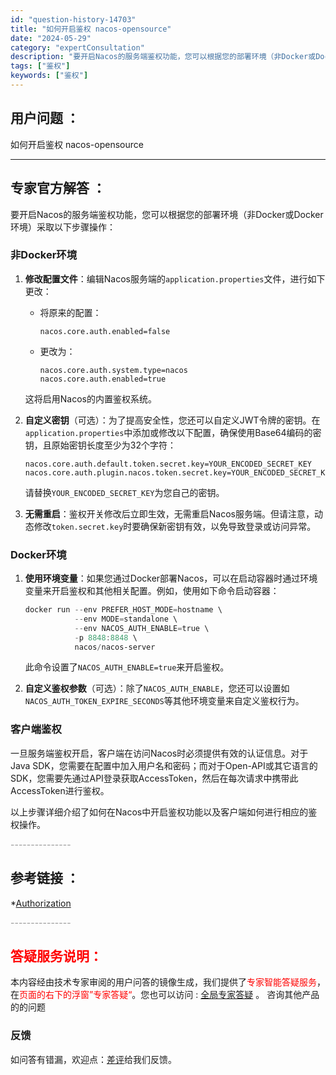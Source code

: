 ```yaml
---
id: "question-history-14703"
title: "如何开启鉴权 nacos-opensource"
date: "2024-05-29"
category: "expertConsultation"
description: "要开启Nacos的服务端鉴权功能，您可以根据您的部署环境（非Docker或Docker环境）采取以下步骤操作：### 非Docker环境1. **修改配置文件**：编辑Nacos服务端的`application.properties`文件，进行如下更改：   - 将原来的配置：     ```   "
tags: ["鉴权"]
keywords: ["鉴权"]
---
```


## 用户问题 ： 
 如何开启鉴权 nacos-opensource 

---------------
## 专家官方解答 ：

要开启Nacos的服务端鉴权功能，您可以根据您的部署环境（非Docker或Docker环境）采取以下步骤操作：

### 非Docker环境

1. **修改配置文件**：编辑Nacos服务端的`application.properties`文件，进行如下更改：
   - 将原来的配置：
     ```
     nacos.core.auth.enabled=false
     ```
   - 更改为：
     ```properties
     nacos.core.auth.system.type=nacos
     nacos.core.auth.enabled=true
     ```
   这将启用Nacos的内置鉴权系统。

2. **自定义密钥**（可选）：为了提高安全性，您还可以自定义JWT令牌的密钥。在`application.properties`中添加或修改以下配置，确保使用Base64编码的密钥，且原始密钥长度至少为32个字符：
   ```properties
   nacos.core.auth.default.token.secret.key=YOUR_ENCODED_SECRET_KEY
   nacos.core.auth.plugin.nacos.token.secret.key=YOUR_ENCODED_SECRET_KEY
   ```
   请替换`YOUR_ENCODED_SECRET_KEY`为您自己的密钥。

3. **无需重启**：鉴权开关修改后立即生效，无需重启Nacos服务端。但请注意，动态修改`token.secret.key`时要确保新密钥有效，以免导致登录或访问异常。

### Docker环境

1. **使用环境变量**：如果您通过Docker部署Nacos，可以在启动容器时通过环境变量来开启鉴权和其他相关配置。例如，使用如下命令启动容器：
   ```powershell
   docker run --env PREFER_HOST_MODE=hostname \
              --env MODE=standalone \
              --env NACOS_AUTH_ENABLE=true \
              -p 8848:8848 \
              nacos/nacos-server
   ```
   此命令设置了`NACOS_AUTH_ENABLE=true`来开启鉴权。

2. **自定义鉴权参数**（可选）：除了`NACOS_AUTH_ENABLE`，您还可以设置如`NACOS_AUTH_TOKEN_EXPIRE_SECONDS`等其他环境变量来自定义鉴权行为。

### 客户端鉴权

一旦服务端鉴权开启，客户端在访问Nacos时必须提供有效的认证信息。对于Java SDK，您需要在配置中加入用户名和密码；而对于Open-API或其它语言的SDK，您需要先通过API登录获取AccessToken，然后在每次请求中携带此AccessToken进行鉴权。

以上步骤详细介绍了如何在Nacos中开启鉴权功能以及客户端如何进行相应的鉴权操作。


<font color="#949494">---------------</font> 


## 参考链接 ：

*[Authorization](https://nacos.io/docs/latest/guide/user/auth)


 <font color="#949494">---------------</font> 
 


## <font color="#FF0000">答疑服务说明：</font> 

本内容经由技术专家审阅的用户问答的镜像生成，我们提供了<font color="#FF0000">专家智能答疑服务</font>，在<font color="#FF0000">页面的右下的浮窗”专家答疑“</font>。您也可以访问 : [全局专家答疑](https://answer.opensource.alibaba.com/docs/intro) 。 咨询其他产品的的问题

### 反馈
如问答有错漏，欢迎点：[差评](https://ai.nacos.io/user/feedbackByEnhancerGradePOJOID?enhancerGradePOJOId=14724)给我们反馈。
